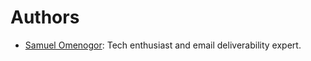 # Authors

- [Samuel Omenogor](samuel-omenogor.md): Tech enthusiast and email deliverability expert.
